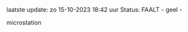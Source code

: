 laatste update: 
zo 15-10-2023 18:42   uur 
Status: FAALT - geel - 
<div class="service Y">microstation</div>
